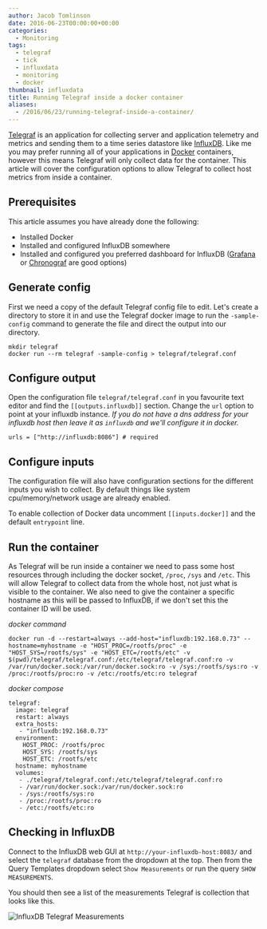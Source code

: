 ```yaml
---
author: Jacob Tomlinson
date: 2016-06-23T00:00:00+00:00
categories:
  - Monitoring
tags:
  - telegraf
  - tick
  - influxdata
  - monitoring
  - docker
thumbnail: influxdata
title: Running Telegraf inside a docker container
aliases:
  - /2016/06/23/running-telegraf-inside-a-container/
---
```



[Telegraf][telegraf] is an application for collecting server and application telemetry and metrics and sending them to a time series datastore like [InfluxDB][influxdb]. Like me you may prefer running all of your applications in [Docker][docker] containers, however this means Telegraf will only collect data for the container. This article will cover the configuration options to allow Telegraf to collect host metrics from inside a container.

## Prerequisites

This article assumes you have already done the following:

 * Installed Docker
 * Installed and configured InfluxDB somewhere
 * Installed and configured you preferred dashboard for InfluxDB ([Grafana][grafana] or [Chronograf][chronograf] are good options)

## Generate config

First we need a copy of the default Telegraf config file to edit. Let's create a directory to store it in and use the Telegraf docker image to run the `-sample-config` command to generate the file and direct the output into our directory.

```
mkdir telegraf
docker run --rm telegraf -sample-config > telegraf/telegraf.conf
```

## Configure output

Open the configuration file `telegraf/telegraf.conf` in you favourite text editor and find the `[[outputs.influxdb]]` section. Change the `url` option to point at your influxdb instance. _If you do not have a dns address for your influxdb host then leave it as `influxdb` and we'll configure it in docker._

```
urls = ["http://influxdb:8086"] # required
```

## Configure inputs

The configuration file will also have configuration sections for the different inputs you wish to collect. By default things like system cpu/memory/network usage are already enabled.

To enable collection of Docker data uncomment `[[inputs.docker]]` and the default `entrypoint` line.

## Run the container

As Telegraf will be run inside a container we need to pass some host resources through including the docker socket, `/proc`, `/sys` and `/etc`. This will allow Telegraf to collect data from the whole host, not just what is visible to the container. We also need to give the container a specific hostname as this will be passed to InfluxDB, if we don't set this the container ID will be used.

_docker command_

```
docker run -d --restart=always --add-host="influxdb:192.168.0.73" --hostname=myhostname -e "HOST_PROC=/rootfs/proc" -e "HOST_SYS=/rootfs/sys" -e "HOST_ETC=/rootfs/etc" -v $(pwd)/telegraf/telegraf.conf:/etc/telegraf/telegraf.conf:ro -v /var/run/docker.sock:/var/run/docker.sock:ro -v /sys:/rootfs/sys:ro -v /proc:/rootfs/proc:ro -v /etc:/rootfs/etc:ro telegraf
```

_docker compose_

```
telegraf:
  image: telegraf
  restart: always
  extra_hosts:
   - "influxdb:192.168.0.73"
  environment:
    HOST_PROC: /rootfs/proc
    HOST_SYS: /rootfs/sys
    HOST_ETC: /rootfs/etc
  hostname: myhostname
  volumes:
   - ./telegraf/telegraf.conf:/etc/telegraf/telegraf.conf:ro
   - /var/run/docker.sock:/var/run/docker.sock:ro
   - /sys:/rootfs/sys:ro
   - /proc:/rootfs/proc:ro
   - /etc:/rootfs/etc:ro
```

## Checking in InfluxDB

Connect to the InfluxDB web GUI at `http://your-influxdb-host:8083/` and select the `telegraf` database from the dropdown at the top. Then from the Query Templates dropdown select `Show Measurements` or run the query `SHOW MEASUREMENTS`.

You should then see a list of the measurements Telegraf is collection that looks like this.

![InfluxDB Telegraf Measurements](http://i.imgur.com/NVBIMLd.png)

[chronograf]: https://influxdata.com/time-series-platform/chronograf/
[docker]: https://www.docker.com/
[grafana]: http://grafana.org/
[influxdb]: https://influxdata.com/
[telegraf]: https://influxdata.com/time-series-platform/telegraf/
